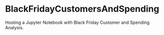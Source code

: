 # BlackFridayCustomersAndSpending
Hosting a Jupyter Notebook with Black Friday Customer and Spending Analysis. 
